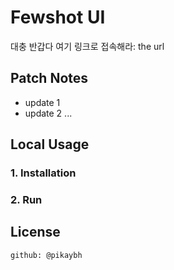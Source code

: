 # Fewshot UI

대충 반갑다 여기 링크로 접속해라:
the url

## Patch Notes

- update 1
- update 2
...

## Local Usage

### 1. Installation

### 2. Run

## License

```
github: @pikaybh
```